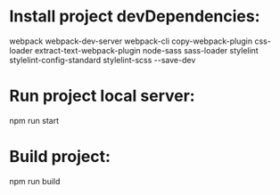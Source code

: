 
# Install project devDependencies:

webpack webpack-dev-server webpack-cli copy-webpack-plugin css-loader extract-text-webpack-plugin node-sass sass-loader stylelint stylelint-config-standard stylelint-scss --save-dev

# Run project local server:

npm run start

# Build project:

npm run build
